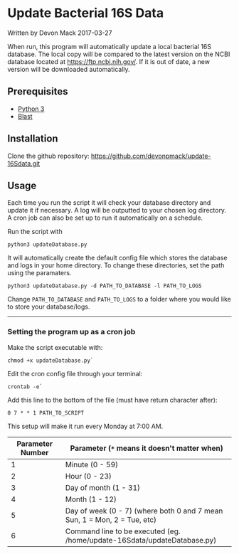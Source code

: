 # Update Bacterial 16S Data
Written by Devon Mack 2017-03-27 

When run, this program will automatically update a local bacterial 16S database. The local copy will be compared to the latest version on the NCBI database located at https://ftp.ncbi.nih.gov/. If it is out of date, a new version will be downloaded automatically.

## Prerequisites

- [Python 3](https://www.python.org/downloads/)
- [Blast](https://blast.ncbi.nlm.nih.gov/Blast.cgi)

## Installation
Clone the github repository:
https://github.com/devonpmack/update-16Sdata.git

## Usage
Each time you run the script it will check your database directory and update it if necessary. A log will be outputted to your chosen log directory. A cron job can also be set up to run it automatically on a schedule.

Run the script with

```console
python3 updateDatabase.py
```

It will automatically create the default config file which stores the database and logs in your home directory. To change these directories, set the path using the paramaters.

```console
python3 updateDatabase.py -d PATH_TO_DATABASE -l PATH_TO_LOGS
```

Change `PATH_TO_DATABASE` and `PATH_TO_LOGS` to a folder where you would like to store your database/logs.

___

### Setting the program up as a cron job

Make the script executable with:
```console
chmod +x updateDatabase.py`
```

Edit the cron config file through your terminal:

```console
crontab -e`                                                                  
```

Add this line to the bottom of the file (must have return character after):                                                 

```ceylon
0 7 * * 1 PATH_TO_SCRIPT
```

This setup will make it run every Monday at 7:00 AM.

Parameter Number | Parameter (`*` means it doesn't matter when)
--- | ---
1 | Minute (0 - 59)
2 | Hour (0 - 23)
3 | Day of month (1 - 31) 
4 | Month (1 - 12)
5 | Day of week (0 - 7) (where both 0 and 7 mean Sun, 1 = Mon, 2 = Tue, etc)
6 | Command line to be executed (eg. /home/update-16Sdata/updateDatabase.py) 


